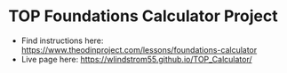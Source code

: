# TOP Foundations Calculator Project
- Find instructions here: <https://www.theodinproject.com/lessons/foundations-calculator>
- Live page here: <https://wlindstrom55.github.io/TOP_Calculator/>
